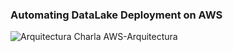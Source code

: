 ### Automating DataLake Deployment on AWS
![Arquitectura Charla AWS-Arquitectura](https://github.com/CarlosGil2001/aws_datalake_terraform/assets/101606140/32e9ca01-834e-48b1-9f84-b631a573bef7)
